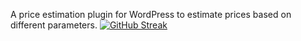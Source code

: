 A price estimation plugin for WordPress to estimate prices based on different parameters.
[![GitHub Streak](https://github-readme-streak-stats.herokuapp.com/?user=gigabittech)](https://git.io/streak-stats)
